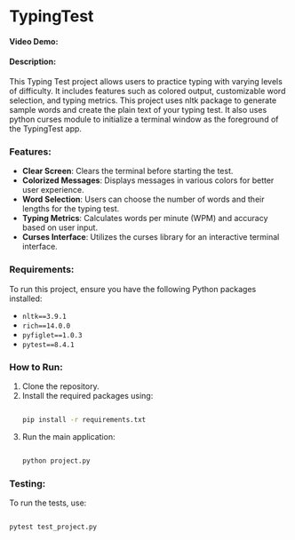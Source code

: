 # TypingTest

#### Video Demo: <URL HERE>

#### Description:
This Typing Test project allows users to practice typing with varying levels of difficulty. It includes features such as colored output, customizable word selection, and typing metrics.
This project uses nltk package to generate sample words and create the plain text of your typing test.
It also uses python curses module to initialize a terminal window as the foreground of the TypingTest app.

### Features:
- **Clear Screen**: Clears the terminal before starting the test.
- **Colorized Messages**: Displays messages in various colors for better user experience.
- **Word Selection**: Users can choose the number of words and their lengths for the typing test.
- **Typing Metrics**: Calculates words per minute (WPM) and accuracy based on user input.
- **Curses Interface**: Utilizes the curses library for an interactive terminal interface.

### Requirements:
To run this project, ensure you have the following Python packages installed:
- `nltk==3.9.1`
- `rich==14.0.0`
- `pyfiglet==1.0.3`
- `pytest==8.4.1`

### How to Run:
1. Clone the repository.
2. Install the required packages using:
   ```bash

   pip install -r requirements.txt
   ```
3. Run the main application:
   ```bash

   python project.py
   ```

### Testing:
To run the tests, use:
```bash

pytest test_project.py

```
